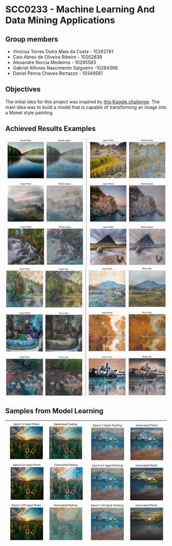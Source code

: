 # SCC0233 - Machine Learning And Data Mining Applications

## Group members

- Vinícius Torres Dutra Maia da Costa - 10262781
- Caio Abreu de Oliveira Ribeiro - 10262839
- Alexandre Norcia Medeiros - 10295583
- Gabriel Alfonso Nascimento Salgueiro -10284368
- Daniel Penna Chaves Bertazzo - 10349561

## Objectives

The initial idea for this project was inspired by [this Kaggle challenge](https://www.kaggle.com/c/gan-getting-started/overview). The main idea was to build a model that is capable of transforming an image into a Monet style painting.

## Achieved Results Examples

![alt](./example_imgs/monet_gen.png)
![alt](./example_imgs/photo_gen.png)

## Samples from Model Learning

| ![alt](./example_imgs/evolution_monet_gen.png) |![alt](./example_imgs/evolution_photo_gen.png) |
|-|-|
